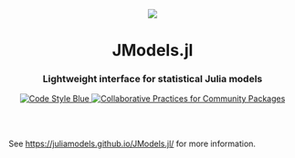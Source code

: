 <p align="center">
  <img src="https://juliamodels.github.io/JModels.jl/dev/assets/logo.png">  
</p>

<h1 align="center">
  JModels.jl
</h1>

<h3 align="center">
  Lightweight interface for statistical Julia models
</h3>

<p align="center">
    <a href="https://github.com/invenia/BlueStyle">
        <img src="https://img.shields.io/badge/Code%20Style-Blue-4495d1.svg" alt="Code Style Blue">
    </a>
    <a href="https://github.com/SciML/ColPrac">
        <img src="https://img.shields.io/badge/ColPrac-Contributor's%20Guide-blueviolet" alt="Collaborative Practices for Community Packages">
    </a>
</p>
<br/>
<br/>

See <https://juliamodels.github.io/JModels.jl/> for more information.
